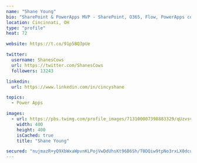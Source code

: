 ```yaml
---
name: "Shane Young"
bio: "SharePoint & PowerApps MVP - SharePoint, O365, Flow, PowerApps consulting? @PowerApps911 | Pure Snark? You found it."
location: Cincinnati, OH
type: "profile"
heat: 72

website: https://t.co/91p5BQ3pUe

twitter:
  username: ShanesCows
  url: https://twitter.com/ShanesCows
  followers: 13243

linkedin:
  url: https://www.linkedin.com/in/cincyshane

topics:
  - Power Apps

images:
  - url: https://pbs.twimg.com/profile_images/713100007398883329/qUzvsvQ3_400x400.jpg
    width: 400
    height: 400
    isCached: true
    title: "Shane Young"

secured: "nujmazR+yQ9XbWxaWpvnKLPojVwDdUhsKt96B6Sh/T0DQiw9tpNo3rxLX0dcuqpO66fkc11AjsT4clmD16U3ehokb+q6HwC3nTW2VOc2OfVRk0ZXWQIaLTxCVoPugVJA4IRuCLkARsgvwyaM+q3M+OVCCs9cIXfCj8WAgMDiqFw856PPytI+qIvrssOwcrHasr1mO4tvoVLtxFOVa+I/NkLqyUJTgSeU9LF8l2pLXflxvUI5eErxgkVdjNUXI2zmnu20tjFamr8W79RZ/VTJreqWcDmp6FJyqTqCiKxDC1BmtYP+cyjtH8u836+XDYRwIO9i5xTwDmSSiKk6+OrLxPldla5+l2sNmk5r/cM7uTQbrWDlm4nGNxjgKLDqShEJFiZ2nV2GVlPRMpzdpnyfCOxs2nuqaHbwnhdXGFK/yW0=;y0hKJao6VuhFVTN8/6DJZw=="
---
```


